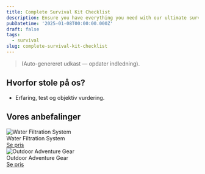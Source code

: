 ```yaml
---
title: Complete Survival Kit Checklist
description: Ensure you have everything you need with our ultimate survival kit checklist.
pubDatetime: '2025-01-08T00:00:00.000Z'
draft: false
tags:
  - survival
slug: complete-survival-kit-checklist
---
```

> (Auto-genereret udkast — opdater indledning).

## Hvorfor stole på os?
- Erfaring, test og objektiv vurdering.

## Vores anbefalinger


<!-- Auto: Affiliate-kort fra Products/SKUs -->

<div class="aff-card"><img src="abstract_36.png (https://v5.airtableusercontent.com/v3/u/44/44/1755230400000/fP143d8VrMz--IRs518qeg/qMr06u0wzW1xHOt1rXdriTiHoObcky-Vdsa40_Hjlt_CXMuHjo_WSZwr5ZM42ObDk193F9N5pggJwK3NSmlvsZEZW32wVK-0vFesdkmzJUIeChS9rDYqaHPaZy2e2uqHYvyG_5QuvpAwfdSjTmq-JLqKOhx38PQVbOQyVl51tAk/u2uyrd6IqTR-M1ePvJbNcvJxsDNMJsPZm8tCUrlgxBI)" alt="Water Filtration System" class="aff-card__img" /><div class="aff-card__meta"><div class="aff-card__title">Water Filtration System</div><a class="aff-btn" href="https://affiliate.adventureshop68b9.com/gear101?utm_source=klartilalt&utm_medium=affiliate&subid=complete-survival-kit-checklist-2025-01-08" rel="sponsored nofollow noopener" target="_blank">Se pris</a></div></div>

<div class="aff-card"><img src="abstract_40.png (https://v5.airtableusercontent.com/v3/u/44/44/1755230400000/q6ePFC7-qS_Oc7SWdM1Xvg/FDFLWs-VDGcgyRFp185kCu06B94OBoSnBnD-TD5U7T55i8fz_XXa9tH_SUBWgRXaTdSWqKIwGkPdIU9jCFF4sC8K6BC7TGHgW_X4j3KA23cpIiZyw_D_YvOqvmgXnbzINS3CarHfppgd62iv9KmYABzsTw5G-Wogg6UBJSm0X4U/pFRt7Wo-FP6ceOI1kUigkJ0S_7UgQwCmwQXGJe6o-xM)" alt="Outdoor Adventure Gear" class="aff-card__img" /><div class="aff-card__meta"><div class="aff-card__title">Outdoor Adventure Gear</div><a class="aff-btn" href="https://affiliate.fitnesspro73c4.com/equipment202?utm_source=klartilalt&utm_medium=affiliate&subid=complete-survival-kit-checklist-2025-01-08" rel="sponsored nofollow noopener" target="_blank">Se pris</a></div></div>

